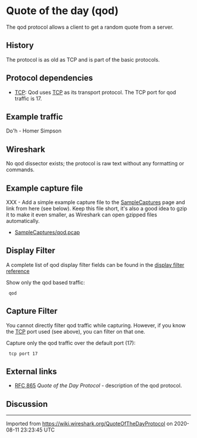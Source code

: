 # Quote of the day (qod)

The qod protocol allows a client to get a random quote from a server.

## History

The protocol is as old as TCP and is part of the basic protocols.

## Protocol dependencies

  - [TCP](/TCP): Qod uses [TCP](/TCP) as its transport protocol. The TCP port for qod traffic is 17.

## Example traffic

Do'h - Homer Simpson

## Wireshark

No qod dissector exists; the protocol is raw text without any formatting or commands.

## Example capture file

XXX - Add a simple example capture file to the [SampleCaptures](/SampleCaptures) page and link from here (see below). Keep this file short, it's also a good idea to gzip it to make it even smaller, as Wireshark can open gzipped files automatically.

  - [SampleCaptures/qod.pcap](uploads/__moin_import__/attachments/SampleCaptures/qod.pcap "Upload new attachment \"qod.pcap\"")

## Display Filter

A complete list of qod display filter fields can be found in the [display filter reference](http://www.wireshark.org/docs/dfref/q/qod.html)

Show only the qod based traffic:

``` 
 qod 
```

## Capture Filter

You cannot directly filter qod traffic while capturing. However, if you know the [TCP](/TCP) port used (see above), you can filter on that one.

Capture only the qod traffic over the default port (17):

``` 
 tcp port 17 
```

## External links

  - [RFC 865](http://www.ietf.org/rfc/rfc865.txt) *Quote of the Day Protocol* - description of the qod protocol.

## Discussion

---

Imported from https://wiki.wireshark.org/QuoteOfTheDayProtocol on 2020-08-11 23:23:45 UTC
